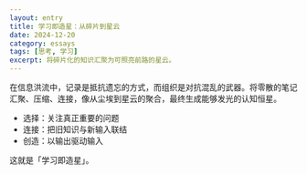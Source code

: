 ```yaml
---
layout: entry
title: 学习即造星：从碎片到星云
date: 2024-12-20
category: essays
tags: [思考, 学习]
excerpt: 将碎片化的知识汇聚为可照亮前路的星云。
---
```


在信息洪流中，记录是抵抗遗忘的方式，而组织是对抗混乱的武器。将零散的笔记汇聚、压缩、连接，像从尘埃到星云的聚合，最终生成能够发光的认知恒星。

<!--more-->

- 选择：关注真正重要的问题
- 连接：把旧知识与新输入联结
- 创造：以输出驱动输入

这就是「学习即造星」。
